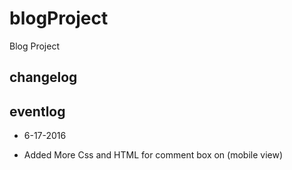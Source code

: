 # blogProject
Blog Project

## changelog

## eventlog
- 6-17-2016
 * Added More Css and HTML for comment box on (mobile view)